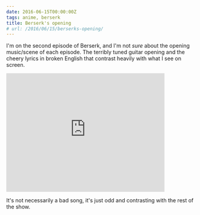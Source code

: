 ```yaml
---
date: 2016-06-15T00:00:00Z
tags: anime, berserk
title: Berserk's opening
# url: /2016/06/15/berserks-opening/
---
```


I'm on the second episode of Berserk, and I'm not *sure* about the opening music/scene of each episode. The terribly tuned guitar opening and the cheery lyrics in broken English that contrast heavily with what I see on screen. 

<div class="video">

<iframe width="420" height="315" src="https://www.youtube.com/embed/ocQ6PDiP014" frameborder="0" allowfullscreen></iframe>

</div>

It's not necessarily a bad song, it's just odd and contrasting with the rest of the show.